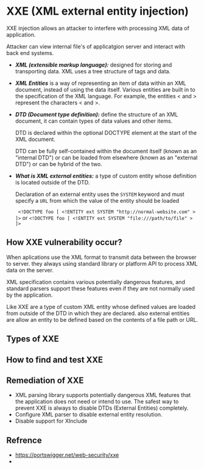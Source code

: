 # XXE (XML external entity injection)

XXE injection allows an attacker to interfere with processing XML data of application.

Attacker can view internal file's of applicatgion server and interact with back end systems.

- ***XML (extensible markup language):*** designed for storing and transporting data. XML uses a tree structure of tags and data.
- ***XML Entities*** is a way of representing an item of data within an XML document, instead of using the data itself. Various entities are built in to the specification of the XML language. For example, the entities &lt; and &gt; represent the characters < and >.
- ***DTD (Document type definition):*** define the structure of an XML document, it can contain types of data values and other items. 

  DTD is declared within the optional DOCTYPE element at the start of the XML document. 

  DTD can be fully self-contained within the document itself (known as an "internal DTD") or can be loaded from elsewhere (known as an "external DTD") or can be hybrid of the two. 
- ***What is XML external entities:*** a type of custom entity whose definition is located outside of the DTD.
  
  Declaration of an external entity uses the `SYSTEM` keyword and must specify a `URL` from which the value of the entity should be loaded
  
  ` <!DOCTYPE foo [ <!ENTITY ext SYSTEM "http://normal-website.com" > ]>` or `<!DOCTYPE foo [ <!ENTITY ext SYSTEM "file:///path/to/file" > ]>`

## How XXE vulnerability occur?

When aplications use the XML format to transmit data between the browser to server. they always using standard library or platform API to process XML data on the server.

XML specification contains various potentially dangerous features, and standard parsers support these features even if they are not normally used by the application.

Like XXE are a type of custom XML entity whose defined values are loaded from outside of the DTD in which they are declared. also external entities are allow an entity to be defined based on the contents of a file path or URL. 

## Types of XXE

## How to find and test XXE

## Remediation of XXE

- XML parsing library supports potentially dangerous XML features that the application does not need or intend to use. The safest way to prevent XXE is always to disable DTDs (External Entities) completely. 
-  Configure XML parser to disable external entity resolution.
-  Disable support for XInclude

## Refrence

- https://portswigger.net/web-security/xxe
- 
